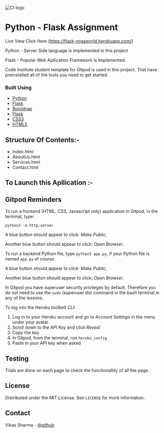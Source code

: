 ![CI logo](https://codeinstitute.s3.amazonaws.com/fullstack/ci_logo_small.png)

# Python - Flask Assignment

Live View Click Here (https://flask-yogaworld.herokuapp.com/)

Python - Server Side language is implemented in this project

Flask - Popular Web Apllication Framework Is Implemented.


Code Institute student template for Gitpod is used in this project. That have preinstalled all of the tools you need to get started. 

### Built Using

* [Python](https://www.w3schools.com/python/)
* [Flask](https://www.w3schools.com/flask/)
* [Bootstrap](https://www.w3schools.com/bootstarp/)
* [Flask](https://www.w3schools.com/flask/)
* [CSS3](https://www.w3schools.com/css/)
* [HTML5](https://www.w3schools.com/html/)


## Structure Of Contents:-

* Index.html
* AboutUs.html
* Services.html
* Contact.html

## To Launch this Apllication :-

## Gitpod Reminders

To run a frontend (HTML, CSS, Javascript only) application in Gitpod, in the terminal, type:

`python3 -m http.server`

A blue button should appear to click: _Make Public_,

Another blue button should appear to click: _Open Browser_.

To run a backend Python file, type `python3 app.py`, if your Python file is named `app.py` of course.

A blue button should appear to click: _Make Public_,

Another blue button should appear to click: _Open Browser_.

In Gitpod you have superuser security privileges by default. Therefore you do not need to use the `sudo` (superuser do) command in the bash terminal in any of the lessons.

To log into the Heroku toolbelt CLI:

1. Log in to your Heroku account and go to *Account Settings* in the menu under your avatar.
2. Scroll down to the *API Key* and click *Reveal*
3. Copy the key
4. In Gitpod, from the terminal, run `heroku_config`
5. Paste in your API key when asked

## Testing

Trials are done on each page to check the functionallity of all the page.

  
<!-- LICENSE -->
## License

Distributed under the MIT License. See `LICENSE` for more information.

<!-- CONTACT -->
## Contact  

Vikas Sharma - [@github](https://github.com/vikasinder/)



